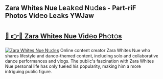 ## Zara Whites Nue Le𝚊k𝚎d N𝚞𝚍es - Part-riF Photos Vid𝚎o Le𝚊ks YWJaw

# <h2><a href="http://fb5j6es.evod.top/?m=Zara+Whites+Nue">🔗 👉🔴 Zara Whites Nue Vid𝚎o Ph𝚘t𝚘s</a></h2>

[![Zara Whites Nue N𝚞d𝚎s](https://i.imgur.com/8V9OHl7.gif)](http://fb5j6es.evod.top/?m=Zara+Whites+Nue)
Online content creator Zara Whites Nue who shares lifestyle and dance-themed content, including solo and collaborative dance performances and vlogs. The public's fascination with Zara Whites Nue personal life has only fueled his popularity, making him a more intriguing public figure. 
